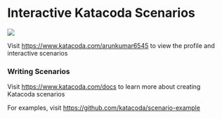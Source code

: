 # Interactive Katacoda Scenarios

[![](http://shields.katacoda.com/katacoda/arunkumar6545/count.svg)](https://www.katacoda.com/arunkumar6545 "Get your profile on Katacoda.com")

Visit https://www.katacoda.com/arunkumar6545 to view the profile and interactive scenarios

### Writing Scenarios
Visit https://www.katacoda.com/docs to learn more about creating Katacoda scenarios

For examples, visit https://github.com/katacoda/scenario-example

